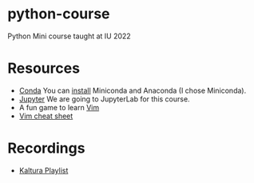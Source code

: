 # python-course
Python Mini course taught at IU 2022


# Resources
* [Conda](https://docs.conda.io/en/latest/)  You can [install](https://docs.conda.io/projects/conda/en/latest/user-guide/install/index.html) Miniconda and Anaconda (I chose Miniconda).
* [Jupyter](https://jupyter.org)  We are going to JupyterLab for this course.
* A fun game to learn [Vim](https://vim-adventures.com)
* [Vim cheat sheet](https://vim.rtorr.com)

# Recordings

* [Kaltura Playlist](https://iu.mediaspace.kaltura.com/playlist/dedicated/1_bdyniu4w/)
